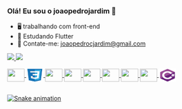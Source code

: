 ### Olá! Eu sou o joaopedrojardim 👋

- 🖥 trabalhando com front-end
- 📱 Estudando Flutter
- 💬 Contate-me: joaopedrocjardim@gmail.com 

<div>
  <a href="https://beacons.ai/joaopedrojardim">
  <img height="180em" src="https://github-readme-stats.vercel.app/api?username=joaopedrojardim&show_icons=true&theme=dracula&include_all_commits=true&count_private=true"/>
  <img height="180em" src="https://github-readme-stats.vercel.app/api/top-langs/?username=joaopedrojardim&layout=compact&langs_count=16&theme=dracula"/>
</div>

  
 <div style="display: inline_block"><br>
  <img align="center"  height="30" width="40" src="https://cdn.jsdelivr.net/gh/devicons/devicon/icons/html5/html5-original.svg" />
  <img align="center"  height="30" width="40" src="https://raw.githubusercontent.com/devicons/devicon/master/icons/css3/css3-original.svg">
  <img align="center"  height="30" width="40" src="https://cdn.jsdelivr.net/gh/devicons/devicon/icons/javascript/javascript-plain.svg" />
  <img align="center"  height="30" width="40" src="https://cdn.jsdelivr.net/gh/devicons/devicon/icons/bootstrap/bootstrap-original.svg" />
  <img align="center"  height="30" width="40" src="https://cdn.jsdelivr.net/gh/devicons/devicon/icons/dart/dart-original.svg" /> 
  <img align="center"  height="30" width="40" src="https://cdn.jsdelivr.net/gh/devicons/devicon/icons/flutter/flutter-original.svg" />
  <img align="center"  height="30" width="40" src="https://cdn.jsdelivr.net/gh/devicons/devicon/icons/ionic/ionic-original.svg" />
  <img align="center"  height="30" width="40" src="https://cdn.jsdelivr.net/gh/devicons/devicon/icons/mysql/mysql-original.svg" />
   <img align="center" height="30" width="40" src="https://raw.githubusercontent.com/devicons/devicon/master/icons/csharp/csharp-original.svg">
</div>
  
 ## 
![Snake animation](https://github.com/joaopedrojardim/joaopedrojardim/blob/output/github-contribution-grid-snake.svg)
